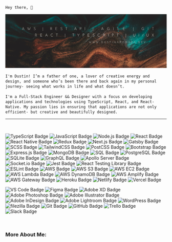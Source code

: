     Hey there, 🌱

![Dustin Apodaca GitHub Banner](./assets/Dustin-GH-Banner3-1.webp)

    I'm Dustin! I’m a father of one, a lover of creative energy and design, and someone who’s been there and back again in my personal journey- seeing what works in life and what doesn’t.

    I'm a Full-Stack Engineer && Designer with a focus on developing applications and technologies using TypeScript, React, and React-Native. My passion lies in ensuring that applications are not only efficient- but creative and beautifully designed.

---
<br>

![TypeScript Badge](https://img.shields.io/badge/TypeScript-007d79?logo=typescript&logoColor=fff&style=flat-square)
![JavaScript Badge](https://img.shields.io/badge/JavaScript-007d79?logo=javascript&logoColor=000&style=flat-square)
![Node.js Badge](https://img.shields.io/badge/Node.js-007d79?logo=node.js&logoColor=fff&style=flat-square)
![React Badge](https://img.shields.io/badge/React-007d79?logo=react&logoColor=000&style=flat-square)
![React Native Badge](https://img.shields.io/badge/React_Native-007d79?logo=react&logoColor=000&style=flat-square)
![Redux Badge](https://img.shields.io/badge/Redux-764ABC?logo=redux&logoColor=fff&style=flat-square)
![Next.js Badge](https://img.shields.io/badge/Next.js-000000?logo=next.js&logoColor=fff&style=flat-square)
![Gatsby Badge](https://img.shields.io/badge/Gatsby-663399?logo=gatsby&logoColor=fff&style=flat-square)
![SCSS Badge](https://img.shields.io/badge/SCSS-CC6699?logo=sass&logoColor=fff&style=flat-square)
![TailwindCSS Badge](https://img.shields.io/badge/Tailwind_CSS-38B2AC?logo=tailwind-css&logoColor=fff&style=flat-square)
![PostCSS Badge](https://img.shields.io/badge/PostCSS-DD3A0A?logo=postcss&logoColor=fff&style=flat-square)
![Bootstrap Badge](https://img.shields.io/badge/Bootstrap-7952B3?logo=bootstrap&logoColor=fff&style=flat-square)
![Express.js Badge](https://img.shields.io/badge/Express.js-000000?logo=express&logoColor=fff&style=flat-square)
![MongoDB Badge](https://img.shields.io/badge/MongoDB-47A248?logo=mongodb&logoColor=fff&style=flat-square)
![SQL Badge](https://img.shields.io/badge/SQL-4479A1?logo=postgresql&logoColor=fff&style=flat-square)
![PostgreSQL Badge](https://img.shields.io/badge/PostgreSQL-4169E1?logo=postgresql&logoColor=fff&style=flat-square)
![SQLite Badge](https://img.shields.io/badge/SQLite-003B57?logo=sqlite&logoColor=fff&style=flat-square)
![GraphQL Badge](https://img.shields.io/badge/GraphQL-E10098?logo=graphql&logoColor=fff&style=flat-square)
![Apollo Server Badge](https://img.shields.io/badge/Apollo_Server-311C87?logo=apollo-graphql&logoColor=fff&style=flat-square)
![Socket.io Badge](https://img.shields.io/badge/Socket.io-010101?logo=socket.io&logoColor=fff&style=flat-square)
![Jest Badge](https://img.shields.io/badge/Jest-C21325?logo=jest&logoColor=fff&style=flat-square)
![React Testing Library Badge](https://img.shields.io/badge/React_Testing_Library-990000?logo=react&logoColor=fff&style=flat-square)
![ESLint Badge](https://img.shields.io/badge/ESLint-4B32C3?logo=eslint&logoColor=fff&style=flat-square)
![AWS Badge](https://img.shields.io/badge/AWS-232F3E?logo=amazon-aws&logoColor=fff&style=flat-square)
![AWS S3 Badge](https://img.shields.io/badge/AWS_S3-569A31?logo=amazon-aws&logoColor=fff&style=flat-square)
![AWS EC2 Badge](https://img.shields.io/badge/AWS_EC2-232F3E?logo=amazon-aws&logoColor=fff&style=flat-square)
![AWS Lambda Badge](https://img.shields.io/badge/AWS_Lambda-FF9900?logo=amazon-aws&logoColor=fff&style=flat-square)
![AWS DynamoDB Badge](https://img.shields.io/badge/AWS_DynamoDB-4053D6?logo=amazon-aws&logoColor=fff&style=flat-square)
![AWS Amplify Badge](https://img.shields.io/badge/AWS_Amplify-FF9900?logo=amazon-aws&logoColor=fff&style=flat-square)
![AWS Gateway Badge](https://img.shields.io/badge/AWS_Gateway-232F3E?logo=amazon-aws&logoColor=fff&style=flat-square)
![Heroku Badge](https://img.shields.io/badge/Heroku-430098?logo=heroku&logoColor=fff&style=flat-square)
![Netlify Badge](https://img.shields.io/badge/Netlify-00C7B7?logo=netlify&logoColor=fff&style=flat-square)
![Vercel Badge](https://img.shields.io/badge/Vercel-000000?logo=vercel&logoColor=fff&style=flat-square)

![VS Code Badge](https://img.shields.io/badge/VS_Code-007ACC?logo=visual-studio-code&logoColor=fff&style=flat-square)
![Figma Badge](https://img.shields.io/badge/Figma-F24E1E?logo=figma&logoColor=fff&style=flat-square)
![Adobe XD Badge](https://img.shields.io/badge/Adobe_XD-FF61F6?logo=adobe-xd&logoColor=fff&style=flat-square)
![Adobe Photoshop Badge](https://img.shields.io/badge/Adobe_Photoshop-31A8FF?logo=adobe-photoshop&logoColor=fff&style=flat-square)
![Adobe Illustrator Badge](https://img.shields.io/badge/Adobe_Illustrator-FF9A00?logo=adobe-illustrator&logoColor=fff&style=flat-square)
![Adobe InDesign Badge](https://img.shields.io/badge/Adobe_InDesign-FF3366?logo=adobe-indesign&logoColor=fff&style=flat-square)
![Adobe Lightroom Badge](https://img.shields.io/badge/Adobe_Lightroom-31A8FF?logo=adobe-lightroom&logoColor=fff&style=flat-square)
![WordPress Badge](https://img.shields.io/badge/WordPress-21759B?logo=wordpress&logoColor=fff&style=flat-square)
![filezilla Badge](https://img.shields.io/badge/FileZilla-BF0000?logo=filezilla&logoColor=fff&style=flat-square)
![Git Badge](https://img.shields.io/badge/Git-F05032?logo=git&logoColor=fff&style=flat-square)
![GitHub Badge](https://img.shields.io/badge/GitHub-181717?logo=github&logoColor=fff&style=flat-square)
![Trello Badge](https://img.shields.io/badge/Trello-0052CC?logo=trello&logoColor=fff&style=flat-square)
![Slack Badge](https://img.shields.io/badge/Slack-4A154B?logo=slack&logoColor=fff&style=flat-square)

<br>

### More About Me: 

